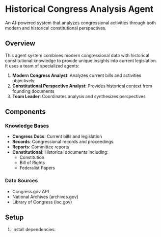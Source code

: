 # Historical Congress Analysis Agent

An AI-powered system that analyzes congressional activities through both modern and historical constitutional perspectives.

## Overview

This agent system combines modern congressional data with historical constitutional knowledge to provide unique insights into current legislation. It uses a team of specialized agents:

1. **Modern Congress Analyst**: Analyzes current bills and activities objectively
2. **Constitutional Perspective Analyst**: Provides historical context from founding documents
3. **Team Leader**: Coordinates analysis and synthesizes perspectives

## Components

### Knowledge Bases
- **Congress Docs**: Current bills and legislation
- **Records**: Congressional records and proceedings
- **Reports**: Committee reports
- **Constitutional**: Historical documents including:
  - Constitution
  - Bill of Rights
  - Federalist Papers

### Data Sources
- Congress.gov API
- National Archives (archives.gov)
- Library of Congress (loc.gov)

## Setup

1. Install dependencies: 
